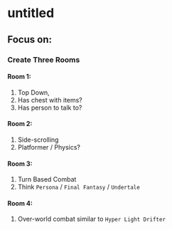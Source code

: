 # untitled
## Focus on:
### Create Three Rooms

#### Room 1:
1. Top Down, 
2. Has chest with items?
3. Has person to talk to?

#### Room 2:
1. Side-scrolling
2. Platformer  / Physics?

#### Room 3:
1. Turn Based Combat
2. Think `Persona` / `Final Fantasy` / `Undertale`

#### Room 4: 
1. Over-world combat similar to `Hyper Light Drifter` 
